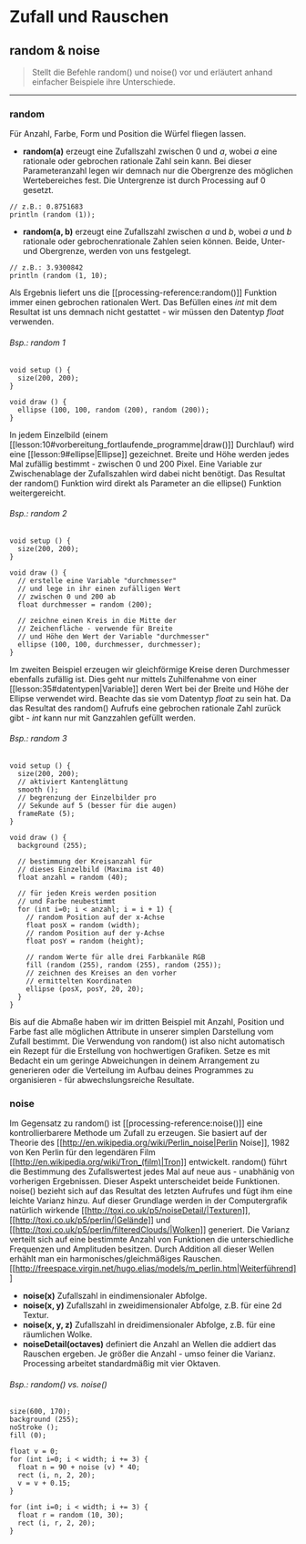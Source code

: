 # Zufall und Rauschen
## random & noise

> Stellt die Befehle random() und noise() vor und erläutert anhand einfacher Beispiele ihre Unterschiede.

---

### random
Für Anzahl, Farbe, Form und Position die Würfel fliegen lassen.

  * **random(a)** erzeugt eine Zufallszahl zwischen 0 und *a*, wobei *a* eine rationale oder gebrochen rationale Zahl sein kann. Bei dieser Parameteranzahl legen wir demnach nur die Obergrenze des möglichen Wertebereiches fest. Die Untergrenze ist durch Processing auf 0 gesetzt.

```processing
// z.B.: 0.8751683
println (random (1));
```

  * **random(a, b)** erzeugt eine Zufallszahl zwischen *a* und *b*, wobei *a* und *b* rationale oder gebrochenrationale Zahlen seien können. Beide, Unter- und Obergrenze, werden von uns festgelegt.

```processing
// z.B.: 3.9300842
println (random (1, 10);
```

Als Ergebnis liefert uns die [[processing-reference:random()]] Funktion immer einen gebrochen rationalen Wert. Das Befüllen eines *int* mit dem Resultat ist uns demnach nicht gestattet - wir müssen den Datentyp *float* verwenden.

###### Bsp.: random 1
```processing
void setup () {
  size(200, 200);
}

void draw () {
  ellipse (100, 100, random (200), random (200));
}
```

In jedem Einzelbild (einem [[lesson:10#vorbereitung_fortlaufende_programme|draw()]] Durchlauf) wird eine [[lesson:9#ellipse|Ellipse]] gezeichnet. Breite und Höhe werden jedes Mal zufällig bestimmt - zwischen 0 und 200 Pixel. Eine Variable zur Zwischenablage der Zufallszahlen wird dabei nicht benötigt. Das Resultat der random() Funktion wird direkt als Parameter an die ellipse() Funktion weitergereicht.

###### Bsp.: random 2
```processing
void setup () {
  size(200, 200);
}

void draw () {
  // erstelle eine Variable "durchmesser"
  // und lege in ihr einen zufälligen Wert
  // zwischen 0 und 200 ab
  float durchmesser = random (200);

  // zeichne einen Kreis in die Mitte der
  // Zeichenfläche - verwende für Breite
  // und Höhe den Wert der Variable "durchmesser"
  ellipse (100, 100, durchmesser, durchmesser);
}
```

Im zweiten Beispiel erzeugen wir gleichförmige Kreise deren Durchmesser ebenfalls zufällig ist. Dies geht nur mittels Zuhilfenahme von einer [[lesson:35#datentypen|Variable]] deren Wert bei der Breite und Höhe der Ellipse verwendet wird. Beachte das sie vom Datentyp *float* zu sein hat. Da das Resultat des random() Aufrufs eine gebrochen rationale Zahl zurück gibt - *int* kann nur mit Ganzzahlen gefüllt werden.

###### Bsp.: random 3
```processing
void setup () {
  size(200, 200);
  // aktiviert Kantenglättung
  smooth ();
  // begrenzung der Einzelbilder pro
  // Sekunde auf 5 (besser für die augen)
  frameRate (5);
}

void draw () {
  background (255);

  // bestimmung der Kreisanzahl für
  // dieses Einzelbild (Maxima ist 40)
  float anzahl = random (40);

  // für jeden Kreis werden position
  // und Farbe neubestimmt
  for (int i=0; i < anzahl; i = i + 1) {
    // random Position auf der x-Achse
    float posX = random (width);
    // random Position auf der y-Achse
    float posY = random (height);

    // random Werte für alle drei Farbkanäle RGB
    fill (random (255), random (255), random (255));
    // zeichnen des Kreises an den vorher
    // ermittelten Koordinaten
    ellipse (posX, posY, 20, 20);
  }
}
```

Bis auf die Abmaße haben wir im dritten Beispiel mit Anzahl, Position und Farbe fast alle möglichen Attribute in unserer simplen Darstellung vom Zufall bestimmt. Die Verwendung von random() ist also nicht automatisch ein Rezept für die Erstellung von hochwertigen Grafiken. Setze es mit Bedacht ein um geringe Abweichungen in deinem Arrangement zu generieren oder die Verteilung im Aufbau deines Programmes zu organisieren - für abwechslungsreiche Resultate.

### noise
Im Gegensatz zu random() ist [[processing-reference:noise()]] eine kontrollierbarere Methode um Zufall zu erzeugen. Sie basiert auf der Theorie des [[http://en.wikipedia.org/wiki/Perlin_noise|Perlin Noise]], 1982 von Ken Perlin für den legendären Film [[http://en.wikipedia.org/wiki/Tron_(film)|Tron]] entwickelt.
random() führt die Bestimmung des Zufallswertest jedes Mal auf neue aus - unabhänig von vorherigen Ergebnissen. Dieser Aspekt unterscheidet beide Funktionen. noise() bezieht sich auf das Resultat des letzten Aufrufes und fügt ihm eine leichte Varianz hinzu. Auf dieser Grundlage werden in der Computergrafik natürlich wirkende [[http://toxi.co.uk/p5/noiseDetail/|Texturen]], [[http://toxi.co.uk/p5/perlin/|Gelände]] und [[http://toxi.co.uk/p5/perlin/filteredClouds/|Wolken]] generiert. Die Varianz verteilt sich auf eine bestimmte Anzahl von Funktionen die unterschiedliche Frequenzen und Amplituden besitzen. Durch Addition all dieser Wellen erhählt man ein harmonisches/gleichmäßiges Rauschen. [[http://freespace.virgin.net/hugo.elias/models/m_perlin.htm|Weiterführend]]

  * **noise(x)** Zufallszahl in eindimensionaler Abfolge.
  * **noise(x, y)** Zufallszahl in zweidimensionaler Abfolge, z.B. für eine 2d Textur.
  * **noise(x, y, z)** Zufallszahl in dreidimensionaler Abfolge, z.B. für eine räumlichen Wolke.
  * **noiseDetail(octaves)** definiert die Anzahl an Wellen die addiert das Rauschen ergeben. Je größer die Anzahl - umso feiner die Varianz. Processing arbeitet standardmäßig mit vier Oktaven.

###### Bsp.: random() vs. noise()
```processing
size(600, 170);
background (255);
noStroke ();
fill (0);

float v = 0;
for (int i=0; i < width; i += 3) {
  float n = 90 + noise (v) * 40;
  rect (i, n, 2, 20);
  v = v + 0.15;
}

for (int i=0; i < width; i += 3) {
  float r = random (10, 30);
  rect (i, r, 2, 20);
}
```
